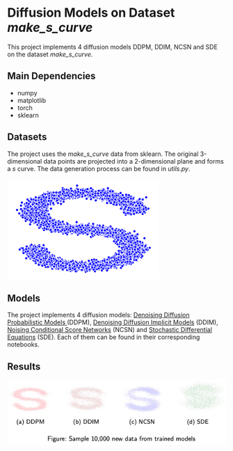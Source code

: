 # Diffusion Models on Dataset *make_s_curve*

This project implements 4 diffusion models DDPM, DDIM, NCSN and SDE on the dataset *make_s_curve*.

## Main Dependencies

- numpy
- matplotlib
- torch
- sklearn



## Datasets

The project uses the *make_s_curve* data from sklearn. The original 3-dimensional data points are projected into a 2-dimensional plane and forms a *s* curve. The data generation process can be found in *utils.py*.

![s](assets/s.png)



## Models

The project implements 4 diffusion models: [Denoising Diffusion Probabilistic Models ](https://arxiv.org/pdf/2006.11239.pdf)(DDPM), [Denoising Diffusion Implicit Models](https://arxiv.org/pdf/2010.02502.pdf) (DDIM), [Noising Conditional Score Networks](https://arxiv.org/pdf/1907.05600.pdf) (NCSN) and [Stochastic Differential Equations](https://arxiv.org/pdf/2011.13456.pdf) (SDE). Each of them can be found in their corresponding notebooks.



## Results

![](assets/comparison.jpg)
